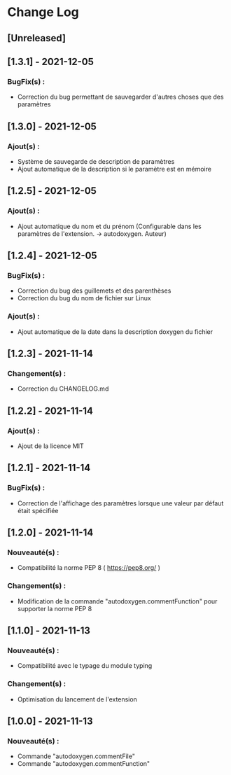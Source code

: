 # Change Log

## [Unreleased]
## [1.3.1] - 2021-12-05
### BugFix(s) :
- Correction du bug permettant de sauvegarder d'autres choses que des paramètres
## [1.3.0] - 2021-12-05
### Ajout(s) :
- Système de sauvegarde de description de paramètres
- Ajout automatique de la description si le paramètre est en mémoire

## [1.2.5] - 2021-12-05
### Ajout(s) :
- Ajout automatique du nom et du prénom (Configurable dans les paramètres de l'extension. -> autodoxygen. Auteur)

## [1.2.4] - 2021-12-05
### BugFix(s) :
- Correction du bug des guillemets et des parenthèses
- Correction du bug du nom de fichier sur Linux

### Ajout(s) :
- Ajout automatique de la date dans la description doxygen du fichier

## [1.2.3] - 2021-11-14
### Changement(s) :
- Correction du CHANGELOG.md

## [1.2.2] - 2021-11-14
### Ajout(s) :
- Ajout de la licence MIT

## [1.2.1] - 2021-11-14
### BugFix(s) :
- Correction de l'affichage des paramètres lorsque une valeur par défaut était spécifiée

## [1.2.0] - 2021-11-14
### Nouveauté(s) :
- Compatibilité la norme PEP 8 ( https://pep8.org/ )

### Changement(s) :
- Modification de la commande "autodoxygen.commentFunction" pour supporter la norme PEP 8

## [1.1.0] - 2021-11-13
### Nouveauté(s) :
- Compatibilité avec le typage du module typing 

### Changement(s) :
- Optimisation du lancement de l'extension

## [1.0.0] - 2021-11-13
### Nouveauté(s) :
- Commande "autodoxygen.commentFile"
- Commande "autodoxygen.commentFunction"